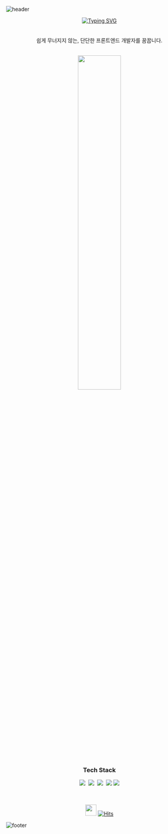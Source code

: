 ![header](https://capsule-render.vercel.app/api?type=waving&color=0:A4CA74,100:A4CA74&height=180&section=header&text=&fontSize=0&fontColor=ffffff&animation=fadeIn&fontAlignY=0&descAlignY=0&&descSize=0)

<div align="center">
	
[![Typing SVG](https://readme-typing-svg.herokuapp.com?font=Oleo+Script&color=A4CA74&size=35&center=true&vCenter=true&width=404&height=53&lines=%E3%80%80%E3%80%80Hi+there%2C+I'm+Charlie+Kim.+%E3%80%80%E3%80%80)](https://git.io/typing-svg)
<br><br><br>
쉽게 무너지지 않는, 단단한 프론트엔드 개발자를 꿈꿉니다.
</div>



<br>
<div align="center">
<!-- <a href="https://github.com/devpla/github-stats-transparent" display=inline-block>
	<img align="right" src="https://github-readme-stats-git-masterrstaa-rickstaa.vercel.app/api/top-langs/?username=d-charlie-kim&layout=compact&theme=calm" width=50% />
</a> -->
<a href="https://github.com/anuraghazra/github-readme-stats">
  <img src="https://github-readme-stats.vercel.app/api?username=d-charlie-kim&show_icons=true&theme=material-palenight&hide_border=true&bg_color=20232a&icon_color=E3E3E3A8&text_color=fff&title_color=A4CA74&count_private=true" width=48% />
</a>

</div>



<br>
<div align="center">
  <h3>Tech Stack</h3>
<div>
	<img src="https://img.shields.io/badge/HTML-E34F26?style=flat-square&logo=HTML5&logoColor=white"/>&nbsp
	<img src="https://img.shields.io/badge/CSS-1572B6?style=flat-square&logo=CSS3&logoColor=white"/>&nbsp
	<img src="https://img.shields.io/badge/JavaScript-F7DF1E?style=flat-square&logo=JavaScript&logoColor=black"/>&nbsp
	<img src="https://img.shields.io/badge/Bootstrap-7952B3?style=flat&logo=Bootstrap&logoColor=white" />
<!--     <img src="https://img.shields.io/badge/React-61DAFB?style=flat-square&logo=React&logoColor=black"/>&nbsp -->

<img src="https://img.shields.io/badge/C/C++-FF9900?logo=cplusplus"/>
 </div>

<br><br>
<img src="https://raw.githubusercontent.com/MartinHeinz/MartinHeinz/master/wave.gif" width="30px" height="30px"> [![Hits](https://hits.seeyoufarm.com/api/count/incr/badge.svg?url=https%3A%2F%2Fgithub.com%2Fd-charlie-kim&count_bg=%23A4CA74&title_bg=%23545454&icon=github.svg&icon_color=%23A4CA74&title=Views&edge_flat=false)](https://hits.seeyoufarm.com)
</div>


![footer](https://capsule-render.vercel.app/api?section=footer&type=waving&color=0:A4CA74,100:A4CA74&height=140)
</div>
